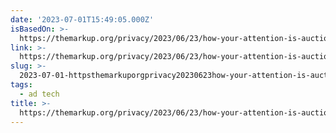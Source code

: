 ```yaml
---
date: '2023-07-01T15:49:05.000Z'
isBasedOn: >-
  https://themarkup.org/privacy/2023/06/23/how-your-attention-is-auctioned-off-to-advertisers
link: >-
  https://themarkup.org/privacy/2023/06/23/how-your-attention-is-auctioned-off-to-advertisers
slug: >-
  2023-07-01-httpsthemarkuporgprivacy20230623how-your-attention-is-auctioned-off-to-advertisers
tags:
  - ad tech
title: >-
  https://themarkup.org/privacy/2023/06/23/how-your-attention-is-auctioned-off-to-advertisers
---
```


